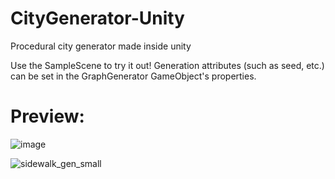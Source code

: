 # CityGenerator-Unity

Procedural city generator made inside unity

Use the SampleScene to try it out! Generation attributes (such as seed, etc.) can be set in the GraphGenerator GameObject's properties.

# Preview:

![image](https://user-images.githubusercontent.com/61591712/169384122-64f1dbbd-31a6-43f5-8aaf-e44038e42322.png)

![sidewalk_gen_small](https://user-images.githubusercontent.com/61591712/165161222-f04d71a2-4588-4a5d-acc3-24340b220efb.gif)

